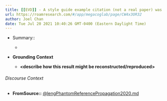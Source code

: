 ```yaml
---
title: [[EVD]] - A style guide example citation (not a real paper) was copied by more than 10 later papers to support claims of therapeutic effects of Rutin - [[@lengPhantomReferencePropagation2020]]
url: https://roamresearch.com/#/app/megacoglab/page/CW4x3OR32
author: Joel Chan
date: Tue Jul 20 2021 10:40:26 GMT-0400 (Eastern Daylight Time)
---
```


- Summary::

    - __<summarize the result in a bit more detail here>__
- **Grounding Context**

    - __<describe how this result might be reconstructed/reproduced>__

###### Discourse Context

- **FromSource::** [@lengPhantomReferencePropagation2020.md](@lengPhantomReferencePropagation2020.md)

